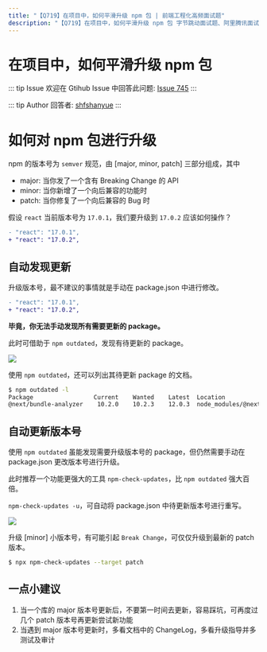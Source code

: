 ```yaml
---
title: "【Q719】在项目中，如何平滑升级 npm 包 | 前端工程化高频面试题"
description: "【Q719】在项目中，如何平滑升级 npm 包 字节跳动面试题、阿里腾讯面试题、美团小米面试题。"
---
```


# 在项目中，如何平滑升级 npm 包

::: tip Issue
欢迎在 Gtihub Issue 中回答此问题: [Issue 745](https://github.com/shfshanyue/Daily-Question/issues/745)
:::

::: tip Author
回答者: [shfshanyue](https://github.com/shfshanyue)
:::

# 如何对 npm 包进行升级

npm 的版本号为 `semver` 规范，由 [major, minor, patch] 三部分组成，其中

- major: 当你发了一个含有 Breaking Change 的 API
- minor: 当你新增了一个向后兼容的功能时
- patch: 当你修复了一个向后兼容的 Bug 时

假设 `react` 当前版本号为 `17.0.1`，我们要升级到 `17.0.2` 应该如何操作？

```diff
- "react": "17.0.1",
+ "react": "17.0.2",
```

## 自动发现更新

升级版本号，最不建议的事情就是手动在 package.json 中进行修改。

```diff
- "react": "17.0.1",
+ "react": "17.0.2",
```

**毕竟，你无法手动发现所有需要更新的 package。**

此时可借助于 `npm outdated`，发现有待更新的 package。

![](https://cdn.jsdelivr.net/gh/shfshanyue/assets/2021-11-10/clipboard-6918.0c6824.webp)

使用 `npm outdated`，还可以列出其待更新 package 的文档。

```bash
$ npm outdated -l
Package                 Current    Wanted    Latest  Location                            Depended by  Package Type     Homepage
@next/bundle-analyzer    10.2.0    10.2.3    12.0.3  node_modules/@next/bundle-analyzer  app          dependencies     https://github.com/vercel/next.js#readme
```

## 自动更新版本号

使用 `npm outdated` 虽能发现需要升级版本号的 package，但仍然需要手动在 package.json 更改版本号进行升级。

此时推荐一个功能更强大的工具 `npm-check-updates`，比 `npm outdated` 强大百倍。

`npm-check-updates -u`，可自动将 package.json 中待更新版本号进行重写。

![](https://cdn.jsdelivr.net/gh/shfshanyue/assets/2021-11-10/clipboard-3561.1b70dc.webp)

升级 [minor] 小版本号，有可能引起 `Break Change`，可仅仅升级到最新的 patch 版本。

```bash
$ npx npm-check-updates --target patch
```

## 一点小建议

1. 当一个库的 major 版本号更新后，不要第一时间去更新，容易踩坑，可再度过几个 patch 版本号再更新尝试新功能
1. 当遇到 major 版本号更新时，多看文档中的 ChangeLog，多看升级指导并多测试及审计
